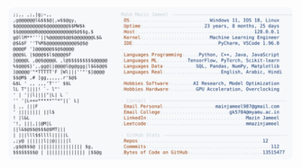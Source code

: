 <picture>
  <source srcset="https://raw.githubusercontent.com/mmazinjameel/mmazinjameel/main/dark_mode.svg?v=1753837089" media="(prefers-color-scheme: dark)">
  <img src="https://raw.githubusercontent.com/mmazinjameel/mmazinjameel/main/light_mode.svg?v=1753837089">
</picture>
